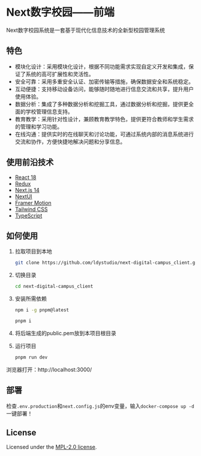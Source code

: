 # Next数字校园——前端

Next数字校园系统是一套基于现代化信息技术的全新型校园管理系统

## 特色

-   模块化设计：采用模块化设计，根据不同功能需求实现自定义开发和集成，保证了系统的高可扩展性和灵活性。
-   安全可靠：采用多重安全认证、加密传输等措施，确保数据安全和系统稳定。
-   互动便捷：支持移动设备访问，能够随时随地进行信息交流和共享，提升用户使用体验。
-   数据分析：集成了多种数据分析和挖掘工具，通过数据分析和挖掘，提供更全面的学校管理信息支持。
-   教育教学：采用针对性设计，兼顾教育教学特色，提供更符合教师和学生需求的管理和学习功能。
-   在线沟通：提供实时的在线聊天和讨论功能，可通过系统内部的消息系统进行交流和协作，方便快捷地解决问题和分享信息。

## 使用前沿技术

-   [React 18](https://react.dev/)
-   [Redux](https://www.redux.org.cn/)
-   [Next.js 14](https://nextjs.org/docs/getting-started)
-   [NextUI](https://nextui.org)
-   [Framer Motion](https://www.framer.com/motion)
-   [Tailwind CSS](https://tailwindcss.com)
-   [TypeScript](https://www.typescriptlang.org)

## 如何使用

1. 拉取项目到本地

    ```bash
    git clone https://github.com/ldystudio/next-digital-campus_client.git
    ```

2. 切换目录

    ```bash
    cd next-digital-campus_client
    ```

3. 安装所需依赖

    ```bash
    npm i -g pnpm@latest

    pnpm i
    ```

4. 将后端生成的public.pem放到本项目根目录

5. 运行项目

    ```bash
    pnpm run dev
    ```

浏览器打开：http://localhost:3000/

## 部署

检查``.env.production``和``next.config.js``的env变量，输入``docker-compose up -d``一键部署！

## License

Licensed under the [MPL-2.0 license](https://github.com/ldystudio/next-digital-campus_client/blob/master/LICENSE).
